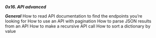 *****0x16. API advanced*****

***General***
How to read API documentation to find the endpoints you’re looking for
How to use an API with pagination
How to parse JSON results from an API
How to make a recursive API call
How to sort a dictionary by value
